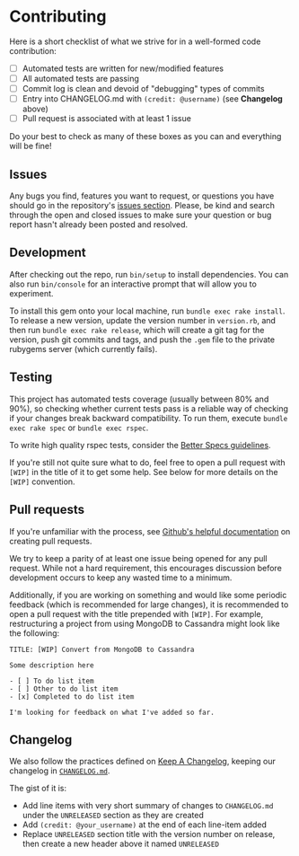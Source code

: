 # Contributing

Here is a short checklist of what we strive for in a well-formed code contribution:

- [ ] Automated tests are written for new/modified features
- [ ] All automated tests are passing
- [ ] Commit log is clean and devoid of "debugging" types of commits
- [ ] Entry into CHANGELOG.md with `(credit: @username)` (see **Changelog** above)
- [ ] Pull request is associated with at least 1 issue

Do your best to check as many of these boxes as you can and everything will be fine!

## Issues

Any bugs you find, features you want to request, or questions you have should go in the
repository's [issues section](https://github.com/Salesforce-Infrastructure/rordan_gramsay/issues).
Please, be kind and search through the open and closed issues to make sure your question
or bug report hasn't already been posted and resolved.

## Development

After checking out the repo, run `bin/setup` to install dependencies. You can also
run `bin/console` for an interactive prompt that will allow you to experiment.

To install this gem onto your local machine, run `bundle exec rake install`. To release
a new version, update the version number in `version.rb`, and then run `bundle exec rake
release`, which will create a git tag for the version, push git commits and tags, and
push the `.gem` file to the private rubygems server (which currently fails).

## Testing

This project has automated tests coverage (usually between 80% and 90%), so checking
whether current tests pass is a reliable way of checking if your changes break backward
compatibility. To run them, execute `bundle exec rake spec` or `bundle exec rspec`.

To write high quality rspec tests, consider the [Better Specs guidelines](http://www.betterspecs.org/).

If you're still not quite sure what to do, feel free to open a pull request with `[WIP]`
in the title of it to get some help. See below for more details on the `[WIP]` convention.

## Pull requests

If you're unfamiliar with the process, see [Github's helpful documentation](https://help.github.com/articles/about-pull-requests/)
on creating pull requests.

We try to keep a parity of at least one issue being opened for any pull request. While not
a hard requirement, this encourages discussion before development occurs to keep any wasted
time to a minimum.

Additionally, if you are working on something and would like some periodic feedback (which
is recommended for large changes), it is recommended to open a pull request with the title
prepended with `[WIP]`. For example, restructuring a project from using MongoDB to Cassandra
might look like the following:

```
TITLE: [WIP] Convert from MongoDB to Cassandra

Some description here

- [ ] To do list item
- [ ] Other to do list item
- [x] Completed to do list item

I'm looking for feedback on what I've added so far.
```

## Changelog

We also follow the practices defined on [Keep A Changelog](http://keepachangelog.com), keeping
our changelog in [`CHANGELOG.md`](/CHANGELOG.md).

The gist of it is:

- Add line items with very short summary of changes to `CHANGELOG.md` under the `UNRELEASED` section as they are created
- Add `(credit: @your_username)` at the end of each line-item added
- Replace `UNRELEASED` section title with the version number on release, then create a new header above it named `UNRELEASED`
